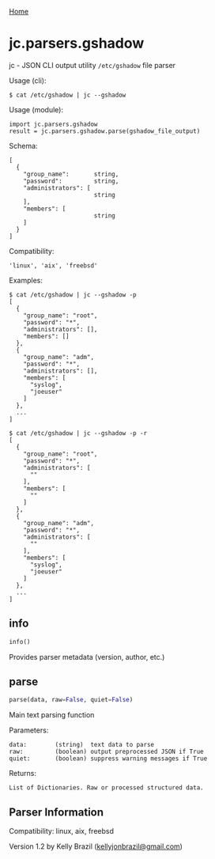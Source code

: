 [Home](https://kellyjonbrazil.github.io/jc/)

# jc.parsers.gshadow
jc - JSON CLI output utility `/etc/gshadow` file parser

Usage (cli):

    $ cat /etc/gshadow | jc --gshadow

Usage (module):

    import jc.parsers.gshadow
    result = jc.parsers.gshadow.parse(gshadow_file_output)

Schema:

    [
      {
        "group_name":       string,
        "password":         string,
        "administrators": [
                            string
        ],
        "members": [
                            string
        ]
      }
    ]

Compatibility:

    'linux', 'aix', 'freebsd'

Examples:

    $ cat /etc/gshadow | jc --gshadow -p
    [
      {
        "group_name": "root",
        "password": "*",
        "administrators": [],
        "members": []
      },
      {
        "group_name": "adm",
        "password": "*",
        "administrators": [],
        "members": [
          "syslog",
          "joeuser"
        ]
      },
      ...
    ]

    $ cat /etc/gshadow | jc --gshadow -p -r
    [
      {
        "group_name": "root",
        "password": "*",
        "administrators": [
          ""
        ],
        "members": [
          ""
        ]
      },
      {
        "group_name": "adm",
        "password": "*",
        "administrators": [
          ""
        ],
        "members": [
          "syslog",
          "joeuser"
        ]
      },
      ...
    ]


## info
```python
info()
```
Provides parser metadata (version, author, etc.)

## parse
```python
parse(data, raw=False, quiet=False)
```

Main text parsing function

Parameters:

    data:        (string)  text data to parse
    raw:         (boolean) output preprocessed JSON if True
    quiet:       (boolean) suppress warning messages if True

Returns:

    List of Dictionaries. Raw or processed structured data.

## Parser Information
Compatibility:  linux, aix, freebsd

Version 1.2 by Kelly Brazil (kellyjonbrazil@gmail.com)
